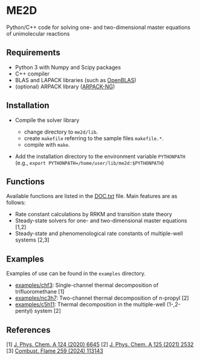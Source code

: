 # ME2D
Python/C++ code for solving one- and two-dimensional master equations of unimolecular reactions

## Requirements
  - Python 3 with Numpy and Scipy packages
  - C++ compiler
  - BLAS and LAPACK libraries (such as [OpenBLAS](https://github.com/xianyi/OpenBLAS))
  - (optional) ARPACK library ([ARPACK-NG](https://github.com/opencollab/arpack-ng))

## Installation
- Compile the solver library
  - change directory to `me2d/lib`.
  - create `makefile` referring to the sample files `makefile.*`.
  - compile with `make`.

- Add the installation directory to the environment variable `PYTHONPATH`
 (e.g., `export PYTHONPATH=/home/user/lib/me2d:$PYTHONPATH`)

## Functions
Available functions are listed in the [DOC.txt](DOC.txt) file.  Main features are as follows:
- Rate constant calculations by RRKM and transition state theory
- Steady-state solvers for one- and two-dimensional master equations [1,2]
- Steady-state and phenomenological rate constants of multiple-well systems [2,3]

## Examples
Examples of use can be found in the `examples` directory.
- [examples/chf3](examples/chf3): Single-channel thermal decomposition of trifluoromethane [1]
- [examples/nc3h7](examples/nc3h7): Two-channel thermal decomposition of n-propyl [2]
- [examples/c5h11](examples/c5h11): Thermal decomposition in the multiple-well (1-,2-pentyl) system [2]

## References
 [1] [J. Phys. Chem. A 124 (2020) 6645](https://doi.org/10.1021/acs.jpca.0c05906) 
 [2] [J. Phys. Chem. A 125 (2021) 2532](https://doi.org/10.1021/acs.jpca.1c00666) 
 [3] [Combust. Flame 259 (2024) 113143](https://doi.org/10.1016/j.combustflame.2023.113143) 

